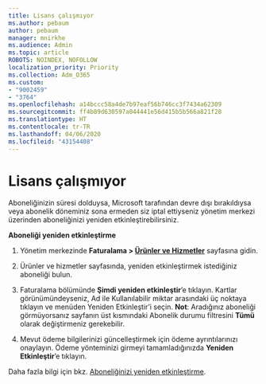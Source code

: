 ```yaml
---
title: Lisans çalışmıyor
ms.author: pebaum
author: pebaum
manager: mnirkhe
ms.audience: Admin
ms.topic: article
ROBOTS: NOINDEX, NOFOLLOW
localization_priority: Priority
ms.collection: Adm_O365
ms.custom:
- "9002459"
- "3764"
ms.openlocfilehash: a14bccc58a4de7b97eaf56b746cc3f7434a62309
ms.sourcegitcommit: ff4b89d630597a044441e56d415b5b566a821f28
ms.translationtype: HT
ms.contentlocale: tr-TR
ms.lasthandoff: 04/06/2020
ms.locfileid: "43154408"
---
```

# <a name="license-not-working"></a>Lisans çalışmıyor

Aboneliğinizin süresi dolduysa, Microsoft tarafından devre dışı bırakıldıysa veya abonelik döneminiz sona ermeden siz iptal ettiyseniz yönetim merkezi üzerinden aboneliğinizi yeniden etkinleştirebilirsiniz.

**Aboneliği yeniden etkinleştirme**

1. Yönetim merkezinde **Faturalama > [Ürünler ve Hizmetler](https://go.microsoft.com/fwlink/p/?linkid=842054)** sayfasına gidin.

2. Ürünler ve hizmetler sayfasında, yeniden etkinleştirmek istediğiniz aboneliği bulun.

3. Faturalama bölümünde **Şimdi yeniden etkinleştir**’e tıklayın.  Kartlar görünümündeyseniz, Ad ile Kullanılabilir miktar arasındaki üç noktaya tıklayın ve menüden Yeniden Etkinleştir’i seçin. **Not**: Aradığınız aboneliği görmüyorsanız sayfanın üst kısmındaki Abonelik durumu filtresini **Tümü** olarak değiştirmeniz gerekebilir.

4. Mevut ödeme bilgilerinizi güncelleştirmek için ödeme ayrıntılarınızı onaylayın. Ödeme yönteminizi girmeyi tamamladığınızda **Yeniden Etkinleştir**’e tıklayın.

Daha fazla bilgi için bkz. [Aboneliğinizi yeniden etkinleştirme](https://docs.microsoft.com/office365/admin/subscriptions-and-billing/reactivate-your-subscription). 
